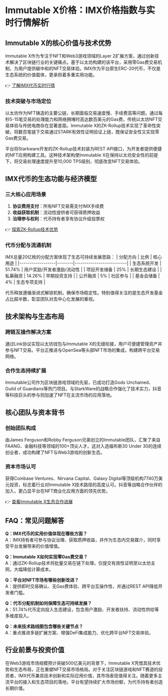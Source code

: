 # Immutable X价格：IMX价格指数与实时行情解析

## Immutable X的核心价值与技术优势

Immutable X作为专注于NFT和Web3游戏领域的Layer 2扩展方案，通过创新技术解决了区块链行业的关键痛点。基于以太坊构建的该平台，采用零Gas费交易机制，为用户提供碳中和的NFT交易体验。IMX作为平台原生ERC-20代币，不仅是生态系统的价值载体，更承担着多重实用功能。

👉 [了解IMX代币实时行情](https://bit.ly/okx_welcome)

### 技术突破与市场定位
以太坊作为NFT铸造的主要公链，长期面临交易速度慢、手续费高等问题。通过每秒5-15笔交易的处理能力和网络拥堵时高达数百美元的Gas费，传统以太坊NFT交易体验与传统电商存在显著差距。Immutable X的ZK-Rollup技术实现了革命性突破，将数百笔链下交易通过STARK有效性证明验证上链，既保证安全性又实现零Gas费交易。

平台将Starkware开发的ZK-Rollup技术封装为REST API接口，为开发者提供便捷的NFT应用构建工具。这种技术架构使Immutable X在保持以太坊安全性的前提下，将交易处理速度提升至10,000 TPS级别，彻底改变NFT交易体验。

## IMX代币的生态功能与经济模型

### 三大核心应用场景
1. **协议费用支付**：所有NFT交易需支付IMX手续费
2. **收益获取机制**：流动性提供者可获得质押收益
3. **治理参与权利**：代币持有者享有协议升级投票权

👉 [探索ZK-Rollup技术优势](https://bit.ly/okx_welcome)

### 代币分配与流通机制
IMX总量20亿枚的分配方案体现了生态可持续发展思路：
| 分配方向         | 比例   | 核心用途                   |
|------------------|--------|--------------------------|
| 生态系统开发     | 51.74% | 用户奖励/开发者激励/流动性 |
| 项目开发储备     | 25%    | 长期生态建设               |
| 私募融资         | 14.26% | 早期投资支持               |
| 公开融资         | 5%     | 社区参与                   |
| 基金会储备       | 4%     | 生态专项支持               |

代币释放遵循渐进式解锁机制，确保市场稳定性。特别值得关注的是生态开发基金占比超半数，彰显团队对去中心化发展的重视。

## 技术架构与生态布局

### 跨链互操作解决方案
通过Link协议实现以太坊钱包与Immutable X的无缝衔接，用户可便捷管理资产并参与NFT交易。平台正推进与OpenSea等头部NFT市场的集成，构建跨平台交易网络。

### 合作生态持续扩展
Immutable公司作为区块链游戏领域的先驱，已成功打造Gods Unchained、Guild of Guardians等热门项目。与StarkWare的战略合作强化了技术实力，抖音等科技巨头的参与则加速了NFT在主流市场的应用落地。

## 核心团队与资本背书

### 创始团队构成
由James Ferguson和Robby Ferguson兄弟创立的Immutable团队，汇聚了来自FAANG、金融科技等领域的100+顶尖人才。这对入选福布斯30 Under 30的连续创业者，成功构建了NFT与Web3游戏的创新生态。

### 资本市场认可
获得Coinbase Ventures、Nirvana Capital、Galaxy Digital等顶级机构7740万美元投资，标志着行业对Immutable X技术路径的高度认可。抖音等战略合作伙伴的加入，更凸显平台在NFT商业化应用方面的领先优势。

👉 [查看Immutable X生态合作进展](https://bit.ly/okx_welcome)

## FAQ：常见问题解答

**Q：IMX代币的实用价值体现在哪些方面？**  
A：IMX持有者可参与协议治理、获取质押收益，并作为生态内交易媒介，同时享受平台发展带来的价值增值。

**Q：Immutable X如何实现零Gas费交易？**  
A：通过ZK-Rollup技术将批量交易在链下处理，仅提交有效性证明至以太坊主网，大幅降低计算成本。

**Q：平台对NFT市场有哪些创新改进？**  
A：提供即时交易确认、无Gas费体验、跨平台互操作性，并通过REST API降低开发者门槛。

**Q：代币分配机制如何保障生态可持续发展？**  
A：51.74%代币定向投入生态建设，包含用户激励、开发者扶持、流动性供给等多维度投入。

**Q：未来技术路线图包含哪些关键节点？**  
A：重点推进多链扩展方案、增强DeFi集成能力、优化跨平台NFT交易体验。

## 行业前景与投资价值

在Web3游戏市场规模预计突破500亿美元的背景下，Immutable X凭借其技术优势和生态布局，正在重塑NFT交易市场格局。对于关注区块链游戏和NFT赛道的投资者，IMX代币兼具技术创新和实际应用价值，其市场表现值得关注。随着更多主流平台的接入和生态项目的落地，平台有望持续扩大市场份额，为代币持有者创造长期价值。
